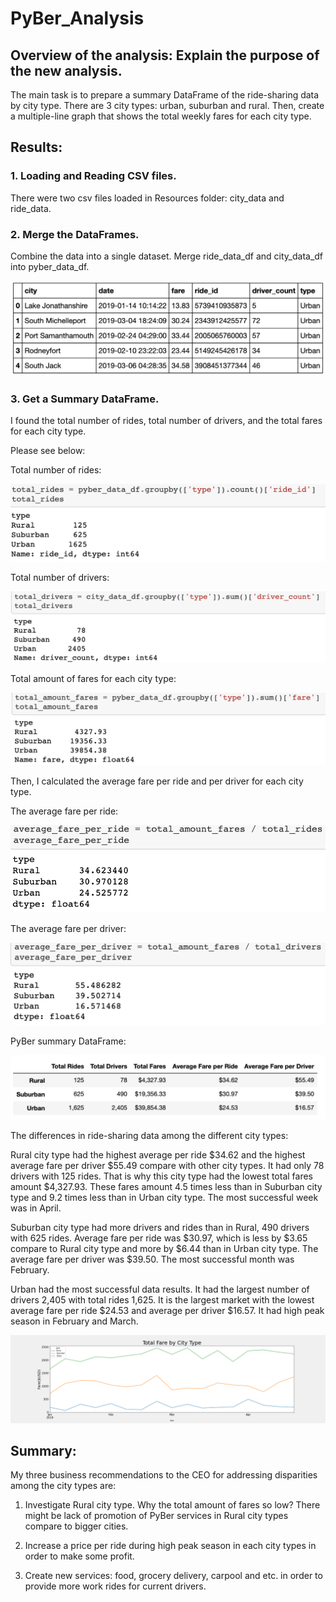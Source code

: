 # PyBer_Analysis
## Overview of the analysis: Explain the purpose of the new analysis.

The main task is to prepare a summary DataFrame of the ride-sharing data by city type. There are 3 city types: urban, suburban and rural. Then, create a multiple-line graph that shows the total weekly fares for each city type. 

## Results:  
### 1. Loading and Reading CSV files. 
There were two csv files loaded in Resources folder: city_data and ride_data.

### 2. Merge the DataFrames.

Combine the data into a single dataset. Merge ride_data_df and city_data_df into pyber_data_df.

![Combine_the_data](Combine_the_data.png)

### 3. Get a Summary DataFrame.

I found the total number of rides, total number of drivers, and the total fares for each city type. 

Please see below:

Total number of rides:

![total_rides](total_rides.png)

Total number of drivers:

![total_drivers](total_drivers.png)

Total amount of fares for each city type:

![total_amount_fares](total_amount_fares.png)

Then, I calculated the average fare per ride and per driver for each city type. 

The average fare per ride:

![average_fare_per_ride](average_fare_per_ride.png)

The average fare per driver:

![average_fare_per_driver](average_fare_per_driver.png)

PyBer summary DataFrame:

![PyBer_summary](analysis/PyBer_summary.png)

The differences in ride-sharing data among the different city types:

Rural city type had the highest average per ride $34.62 and the highest average fare per driver $55.49 compare with other city types. It had only 78 drivers with 125 rides. That is why this city type had the lowest total fares amount $4,327.93. These fares amount 4.5 times less than in Suburban city type and 9.2 times less than in Urban city type. The most successful week was in April.

Suburban city type had more drivers and rides than in Rural, 490 drivers with 625 rides. Average fare per ride was $30.97, which is less by $3.65 compare to Rural city type and more by $6.44 than in Urban city type. The average fare per driver was $39.50. The most successful month was February.

Urban had the most successful data results. It had the largest number of drivers 2,405 with total rides 1,625. It is the largest market with the lowest average fare per ride $24.53 and average per driver $16.57. It had high peak season in February and March.

![PyBer_fare_summary](analysis/PyBer_fare_summary.png)


## Summary: 

My three business recommendations to the CEO for addressing disparities among the city types are:

1. Investigate Rural city type. Why the total amount of fares so low? There might be lack of promotion of PyBer services in Rural city types compare to bigger cities.

2. Increase a price per ride during high peak season in each city types in order to make some profit.

3. Create new services: food, grocery delivery, carpool and etc. in order to provide more work rides for current drivers. 


